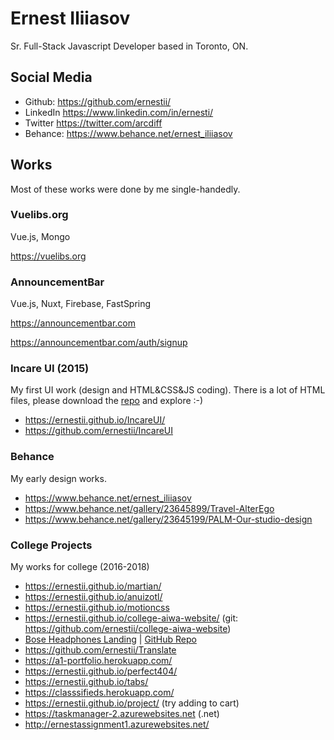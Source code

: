 # Ernest Iliiasov
Sr. Full-Stack Javascript Developer based in Toronto, ON.


## Social Media
* Github: https://github.com/ernestii/
* LinkedIn https://www.linkedin.com/in/ernesti/
* Twitter https://twitter.com/arcdiff
* Behance: https://www.behance.net/ernest_iliiasov 


## Works
Most of these works were done by me single-handedly.

### Vuelibs.org
Vue.js, Mongo

https://vuelibs.org 


### AnnouncementBar
Vue.js, Nuxt, Firebase, FastSpring

https://announcementbar.com

https://announcementbar.com/auth/signup 


### Incare UI (2015)
My first UI work (design and HTML&CSS&JS coding). There is a lot of HTML files, please download the [repo](https://github.com/ernestii/IncareUI) and explore :-)
* https://ernestii.github.io/IncareUI/
* https://github.com/ernestii/IncareUI

### Behance
My early design works.
* https://www.behance.net/ernest_iliiasov 
* https://www.behance.net/gallery/23645899/Travel-AlterEgo 
* https://www.behance.net/gallery/23645199/PALM-Our-studio-design 


### College Projects
My works for college (2016-2018)
* https://ernestii.github.io/martian/
* https://ernestii.github.io/anuizotl/
* https://ernestii.github.io/motioncss
* https://ernestii.github.io/college-aiwa-website/ (git: https://github.com/ernestii/college-aiwa-website)
* [Bose Headphones Landing](https://ernestii.github.io/comp1054-project2/) | [GitHub Repo](https://github.com/ernestii/comp1054-project2)
* https://github.com/ernestii/Translate
* https://a1-portfolio.herokuapp.com/ 
* https://ernestii.github.io/perfect404/ 
* https://ernestii.github.io/tabs/ 
* https://classsifieds.herokuapp.com/ 
* https://ernestii.github.io/project/ (try adding to cart)
* https://taskmanager-2.azurewebsites.net (.net)
* http://ernestassignment1.azurewebsites.net/ 
